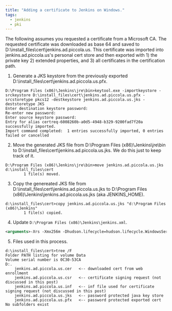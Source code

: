 ```yaml
---
title: "Adding a certificate to Jenkins on Windows."
tags:
  - jenkins
  - pki
---
```


The following assumes you requested a certificate from a Microsoft CA. The requested certificate was downloaded as base 64 and saved to D:\install_files\cert\jenkins.ad.piccola.us. This certificate was imported into jenkins.ad.piccola.us's personal cert store and then exported with 1) the private key 2) extended properties, and 3) all certificates in the certification path.

1. Generate a JKS keystore from the previously exported D:\install_files\cert\jenkins.ad.piccola.us.pfx.
```
D:\Program Files (x86)\Jenkins\jre\bin>keytool.exe -importkeystore -srckeystore D:\install_files\cert\jenkins.ad.piccola.us.pfx -srcstoretype pkcs12 -destkeystore jenkins.ad.piccola.us.jks -deststoretype JKS
Enter destination keystore password:
Re-enter new password:
Enter source keystore password:
Entry for alias certreq-6008260b-a0d5-4948-b329-9200fad7f20a successfully imported.
Import command completed:  1 entries successfully imported, 0 entries failed or cancelled
```

2. Move the generated JKS file from D:\Program Files (x86)\Jenkins\jre\bin to D:\install_files\cert\jenkins.ad.piccola.us.jks. We do this just to keep track of it.
```
D:\Program Files (x86)\Jenkins\jre\bin>move jenkins.ad.piccola.us.jks d:\install_files\cert
        1 file(s) moved.
```

3. Copy the genereated JKS file from D:\install_files\cert\jenkins.ad.piccola.us.jks to D:\Program Files (x86)\Jenkins\jenkins.ad.piccola.us.jks (aka JENKINS_HOME).
```
d:\install_files\cert>copy jenkins.ad.piccola.us.jks "d:\Program Files (x86)\Jenkins"
        1 file(s) copied.
```

4. Update `D:\Program Files (x86)\Jenkins\jenkins.xml`.
```xml
<arguments>-Xrs -Xmx256m -Dhudson.lifecycle=hudson.lifecycle.WindowsServiceLifecycle -jar "%BASE%\jenkins.war" --httpPort=-1 --httpsPort=443 --httpsKeyStore="%JENKINS_HOME%\jenkins.ad.piccola.us.jks" --httpsKeyStorePassword="--REMOVED--" --webroot="%BASE%\war"</arguments>
```

5. Files used in this process.
```
d:\install_files\cert>tree /F
Folder PATH listing for volume Data
Volume serial number is 0C30-53CA
D:.
    jenkins.ad.piccola.us.cer   <-- downloaded cert from web enrollment
    jenkins.ad.piccola.us.csr   <-- certificate signing request (not discussed in this post)
    jenkins.ad.piccola.us.inf   <-- inf file used for certificate signing request (not discussed in this post)
    jenkins.ad.piccola.us.jks   <-- password protected java key store
    jenkins.ad.piccola.us.pfx   <-- password protected exported cert
No subfolders exist
```